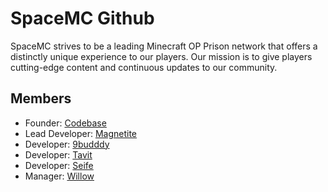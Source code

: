# SpaceMC Github  
SpaceMC strives to be a leading Minecraft OP Prison network that offers a distinctly unique experience to our players. Our mission is to give players cutting-edge content and continuous updates to our community.


## Members
- Founder: [Codebase](https://github.com/GamingsFinest)  
- Lead Developer: [Magnetite](https://github.com/MagnetiteMC)  
- Developer: [9budddy](https://github.com/9budddy)  
- Developer: [Tavit](https://github.com/Taviitt)  
- Developer: [Seife](https://github.com/seifedev)  
- Manager: [Willow](https://github.com/retuning)

